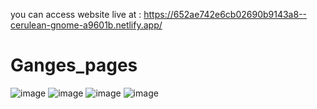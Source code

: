 you can access website live at : https://652ae742e6cb02690b9143a8--cerulean-gnome-a9601b.netlify.app/
# Ganges_pages
![image](https://github.com/AdityaBhardwaj394/Ganges_pages/assets/103112612/d3e6ed42-ad2d-4227-8265-05a3623b7c60)
![image](https://github.com/AdityaBhardwaj394/Ganges_pages/assets/103112612/1fbed3a2-65ef-4531-9405-1eacb397ed27)
![image](https://github.com/AdityaBhardwaj394/Ganges_pages/assets/103112612/aed5bb4d-277a-4008-abfb-b954c85efaa9)
![image](https://github.com/AdityaBhardwaj394/Ganges_pages/assets/103112612/e9d92f5e-4392-4ee7-990e-1e5a024bcaae)





